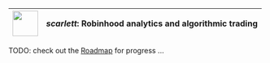 | <img src="img/scarlett.jpg" width="50" /> | _scarlett_: Robinhood analytics and algorithmic trading |
| ----------------------------------------- | ------------------------------------------------------- |


TODO:
check out the [Roadmap](https://github.com/suchak1/scarlett/projects/2) for progress
...

